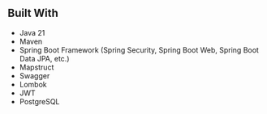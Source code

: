 ## Built With

- Java 21
- Maven
- Spring Boot Framework (Spring Security, Spring Boot Web, Spring Boot Data JPA, etc.)
- Mapstruct
- Swagger
- Lombok
- JWT
- PostgreSQL
